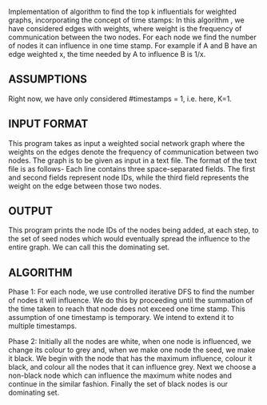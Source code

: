 Implementation of algorithm to find the top k influentials for weighted graphs, incorporating the concept of time stamps:
In this algorithm , we have considered edges with weights, where weight is the frequency of communication between the two nodes. For each node we find the number of nodes it can influence in one time stamp. For example if A and B have an edge weighted x, the time needed by A to influence B is 1/x.


ASSUMPTIONS
-----------
Right now, we have only considered #timestamps = 1, i.e. here, K=1.

INPUT FORMAT
------------
This program takes as input a weighted social network graph where the weights on the edges denote the frequency of communication between two nodes. The graph is to be given as input in a text file. 
The format of the text file is as follows- Each line contains three space-separated fields. The first and second fields represent node IDs, while the third field represents the weight on the edge between those two nodes.

OUTPUT
------
This program prints the node IDs of the nodes being added, at each step, to the set of seed nodes which would eventually spread the influence to the entire graph. We can call this the dominating set.

ALGORITHM
---------
Phase 1: For each node, we use controlled iterative DFS to find the number of nodes it will influence. We do this by proceeding until the summation of the time taken to reach that node does not exceed one time stamp. This assumption of one timestamp is temporary. We intend to extend it to multiple timestamps.

Phase 2: Initially all the nodes are white, when one node is influenced, we change its colour to grey and, when we make one node the seed, we make it black. We begin with the node that has the maximum influence, colour it black, and colour all the nodes that it can influence grey. Next we choose a non-black node which can influence the maximum white nodes and continue in the similar fashion. Finally the set of black nodes is our dominating set.
